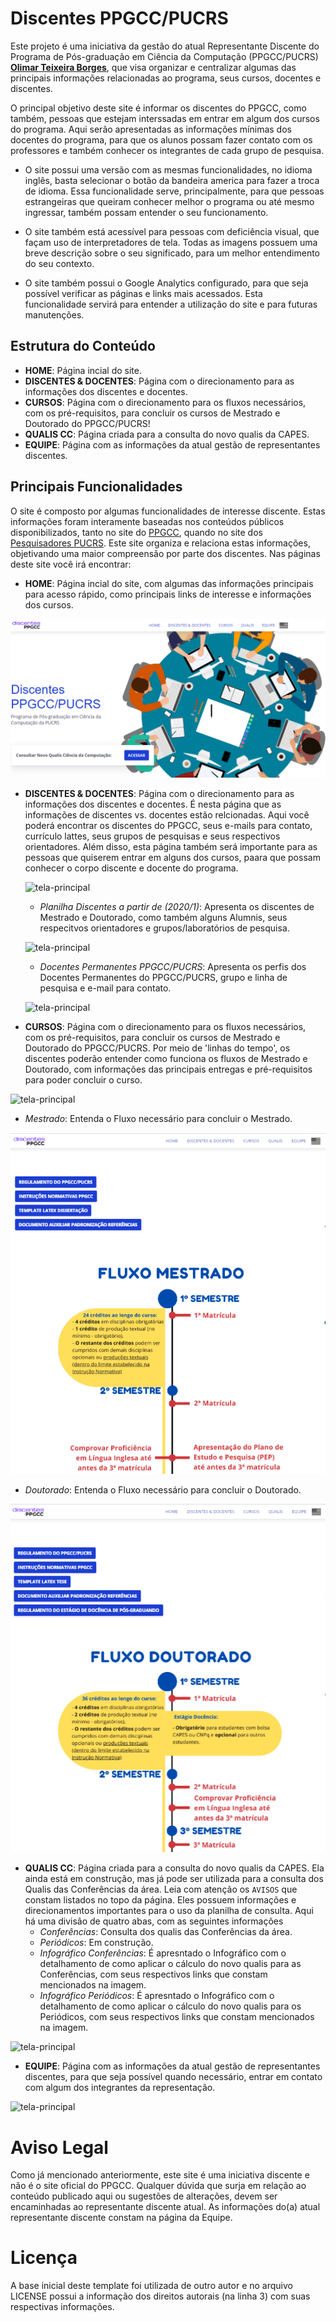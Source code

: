 # Discentes PPGCC/PUCRS

Este projeto é uma iniciativa da gestão do atual Representante Discente do Programa de Pós-graduação em Ciência da Computação (PPGCC/PUCRS) **[Olimar Teixeira Borges](https://github.com/olimarborges)**, que visa organizar e centralizar algumas das principais informações relacionadas ao programa, seus cursos, docentes e discentes.

O principal objetivo deste site é informar os discentes do PPGCC, como também, pessoas que estejam interssadas em entrar em algum dos cursos do programa. Aqui serão apresentadas as informações mínimas dos docentes do programa, para que os alunos possam fazer contato com os professores e também conhecer os integrantes de cada grupo de pesquisa.

- O site possui uma versão com as mesmas funcionalidades, no idioma inglês, basta selecionar o botão da bandeira america para fazer a troca de idioma. Essa funcionalidade serve, principalmente, para que pessoas estrangeiras que queiram conhecer melhor o programa ou até mesmo ingressar, também possam entender o seu funcionamento.

- O site também está acessível para pessoas com deficiência visual, que façam uso de interpretadores de tela. Todas as imagens possuem uma breve descrição sobre o seu significado, para um melhor entendimento do seu contexto.

- O site também possui o Google Analytics configurado, para que seja possível verificar as páginas e links mais acessados. Esta funcionalidade servirá para entender a utilização do site e para futuras manutenções.

## Estrutura do Conteúdo

- **HOME**: Página incial do site.
- **DISCENTES & DOCENTES**: Página com o direcionamento para as informações dos discentes e docentes.
- **CURSOS**: Página com o direcionamento para os fluxos necessários, com os pré-requisitos, para concluir os cursos de Mestrado e Doutorado do PPGCC/PUCRS!
- **QUALIS CC**: Página criada para a consulta do novo qualis da CAPES.
- **EQUIPE**: Página com as informações da atual gestão de representantes discentes.

## Principais Funcionalidades

O site é composto por algumas funcionalidades de interesse discente. Estas informações foram interamente baseadas nos conteúdos públicos disponibilizados, tanto no site do [PPGCC](http://www.pucrs.br/politecnica/programa-de-pos-graduacao-em-ciencia-da-computacao/), quando no site dos [Pesquisadores PUCRS](http://www.pucrs.br/pesquisadores/). Este site organiza e relaciona estas informações, objetivando uma maior compreensão por parte dos discentes. Nas páginas deste site você irá encontrar:

- **HOME**: Página incial do site, com algumas das informações principais para acesso rápido, como principais links de interesse e informações dos cursos.

![tela-principal](screenshots/screenshot.png)

- **DISCENTES & DOCENTES**: Página com o direcionamento para as informações dos discentes e docentes. É nesta página que as informações de discentes vs. docentes estão relcionadas. Aqui você poderá encontrar os discentes do PPGCC, seus e-mails para contato, currículo lattes, seus grupos de pesquisas e seus respectivos orientadores. Além disso, esta página também será importante para as pessoas que quiserem entrar em alguns dos cursos, paara que possam conhecer o corpo discente e docente do programa.

  ![tela-principal](screenshots/discentes_docentes.PNG)

  - _Planilha Discentes a partir de (2020/1)_: Apresenta os discentes de Mestrado e Doutorado, como também alguns Alumnis, seus respecitvos orientadores e grupos/laboratórios de pesquisa.

  ![tela-principal](screenshots/planilha_discentes.PNG)

  - _Docentes Permanentes PPGCC/PUCRS_: Apresenta os perfis dos Docentes Permanentes do PPGCC/PUCRS, grupo e linha de pesquisa e e-mail para contato.

  ![tela-principal](screenshots/docentes.PNG)

- **CURSOS**: Página com o direcionamento para os fluxos necessários, com os pré-requisitos, para concluir os cursos de Mestrado e Doutorado do PPGCC/PUCRS. Por meio de 'linhas do tempo', os discentes poderão entender como funciona os fluxos de Mestrado e Doutorado, com informações das principais entregas e pré-requisitos para poder concluir o curso.

![tela-principal](screenshots/cursos.PNG)

  - _Mestrado_: Entenda o Fluxo necessário para concluir o Mestrado.

  ![tela-principal](screenshots/fluxo_mestrado.PNG)

  - _Doutorado_: Entenda o Fluxo necessário para concluir o Doutorado.

  ![tela-principal](screenshots/fluxo_doutorado.PNG)

- **QUALIS CC**: Página criada para a consulta do novo qualis da CAPES. Ela ainda está em construção, mas já pode ser utilizada para a consulta dos Qualis das Conferências da área. Leia com atenção os `AVISOS` que constam listados no topo da página. Eles possuem informações e direcionamentos importantes para o uso da planilha de consulta. Aqui há uma divisão de quatro abas, com as seguintes informações
  - _Conferências_: Consulta dos qualis das Conferências da área.
  - _Periódicos_: Em construção.
  - _Infográfico Conferências_: É apresntado o Infográfico com o detalhamento de como aplicar o cálculo do novo qualis para as Conferências, com seus respectivos links que constam mencionados na imagem.
  - _Infográfico Periódicos_: É apresntado o Infográfico com o detalhamento de como aplicar o cálculo do novo qualis para os Periódicos, com seus respectivos links que constam mencionados na imagem.

![tela-principal](screenshots/qualis.PNG)

- **EQUIPE**: Página com as informações da atual gestão de representantes discentes, para que seja possível quando necessário, entrar em contato com algum dos integrantes da representação.

![tela-principal](screenshots/equipe.PNG)

# Aviso Legal

Como já mencionado anteriormente, este site é uma iniciativa discente e não é o site oficial do PPGCC. Qualquer dúvida que surja em relação ao conteúdo publicado aqui ou sugestões de alterações, devem ser encaminhadas ao representante discente atual. As informações do(a) atual representante discente constam na página da Equipe.

# Licença

A base inicial deste template foi utilizada de outro autor e no arquivo LICENSE possui a informação dos direitos autorais (na linha 3) com suas respectivas informações.
